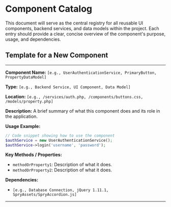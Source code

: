 # Component Catalog

This document will serve as the central registry for all reusable UI components, backend services, and data models within the project. Each entry should provide a clear, concise overview of the component's purpose, usage, and dependencies.

## Template for a New Component

---

**Component Name:** `[e.g., UserAuthenticationService, PrimaryButton, PropertyDataModel]`

**Type:** `[e.g., Backend Service, UI Component, Data Model]`

**Location:** `[e.g., /services/auth.php, /components/buttons.css, /models/property.php]`

**Description:**
A brief summary of what this component does and its role in the application.

**Usage Example:**
```php
// Code snippet showing how to use the component
$authService = new UserAuthenticationService();
$authService->login('username', 'password');
```

**Key Methods / Properties:**
- `methodOrProperty1`: Description of what it does.
- `methodOrProperty2`: Description of what it does.

**Dependencies:**
- `[e.g., Database Connection, jQuery 1.11.1, SpryAssets/SpryAccordion.js]`

---
